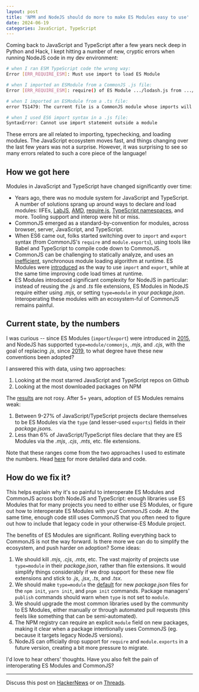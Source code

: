 ```yaml
---
layout: post
title: 'NPM and NodeJS should do more to make ES Modules easy to use'
date: 2024-06-19
categories: JavaScript, TypeScript
---
```


Coming back to JavaScript and TypeScript after a few years neck deep in Python and Hack, I kept hitting a number of new, cryptic errors when running NodeJS code in my dev environment:

```sh
# when I ran ESM TypeScript code the wrong way:
Error [ERR_REQUIRE_ESM]: Must use import to load ES Module

# when I imported an ESModule from a CommonJS .js file:
Error [ERR_REQUIRE_ESM]: require() of ES Module .../lodash.js from .../index.cjs not supported

# when I imported an ESModule from a .ts file:
error TS1479: The current file is a CommonJS module whose imports will produce 'require' calls

# when I used ES6 import syntax in a .js file:
SyntaxError: Cannot use import statement outside a module
```

These errors are all related to importing, typechecking, and loading modules. The JavaScript ecosystem moves fast, and things changing over the last few years was not a surprise. However, it was surprising to see so many errors related to such a core piece of the language!

## How we got here

Modules in JavaScript and TypeScript have changed significantly over time:

- Years ago, there was no module system for JavaScript and TypeScript. A number of solutions sprang up around ways to declare and load modules: IIFEs, [LabJS](https://github.com/getify/LABjs), [AMD](https://github.com/amdjs/amdjs-api/blob/master/AMD.md), [require.js](https://requirejs.org/), [TypeScript namespaces](https://www.typescriptlang.org/docs/handbook/namespaces.html), and more. Tooling support and interop were hit or miss.
- CommonJS emerged as a standard-by-convention for modules, across browser, server, JavaScript, and TypeScript.
- When ES6 came out, folks started switching over to `import` and `export` syntax (from CommonJS's `require` and `module.exports`), using tools like Babel and TypeScript to compile code down to CommonJS.
- CommonJS can be challenging to statically analyze, and uses an [inefficient](https://www.youtube.com/watch?v=W5CXzo4TZVU), synchronous module loading algorithm at runtime. ES Modules were [introduced](https://tc39.es/ecma262/#sec-modules) as the way to use `import` and `export`, while at the same time improving code load times at runtime.
- ES Modules introduced significant complexity for NodeJS in particular: instead of reusing the *.js* and *.ts* file extensions, ES Modules in NodeJS require either using *.mjs*, or setting `type=module` in your *package.json*. Interoperating these modules with an ecosystem-ful of CommonJS remains painful.

## Current state, by the numbers

I was curious -- since ES Modules (`import`/`export`) were introduced in [2015](https://262.ecma-international.org/6.0/#sec-modules), and NodeJS has supported `type=module/commonjs`, *.mjs*, and *.cjs*, with the goal of replacing *.js*, since [2019](https://nodejs.org/api/packages.html#type), to what degree have these new conventions been adopted?

I answered this with data, using two approaches:

1. Looking at the most starred JavaScript and TypeScript repos on Github
2. Looking at the most downloaded packages on NPM

The [results](https://github.com/bcherny/es-module-stats) are not rosy. After 5+ years, adoption of ES Modules remains weak:

1. Between 9-27% of JavaScript/TypeScript projects declare themselves to be ES Modules via the `type` (and lesser-used `exports`) fields in their *package.json*s.
2. Less than 6% of JavaScript/TypeScript files declare that they are ES Modules via the *.mjs*, *.cjs*, *.mts*, etc. file extensions.

Note that these ranges come from the two approaches I used to estimate the numbers. Head [here](https://github.com/bcherny/es-module-stats) for more detailed data and code.

## How do we fix it?

This helps explain why it's so painful to interoperate ES Modules and CommonJS across both NodeJS and TypeScript: enough libraries use ES Modules that for many projects you need to either use ES Modules, or figure out how to interoperate ES Modules with your CommonJS code. At the same time, enough code still uses CommonJS that you often need to figure out how to include that legacy code in your otherwise-ES Module project.

The benefits of ES Modules are significant. Rolling everything back to CommonJS is not the way forward. Is there more we can do to simplify the ecosystem, and push harder on adoption? Some ideas:

1. We should kill *.mjs*, *.cjs*, *.mts*, etc. The vast majority of projects use `type=module` in their *package.json*, rather than file extensions. It would simplify things considerably if we drop support for these new file extensions and stick to *.js*, *.jsx*, *.ts*, and *.tsx*.
2. We should make `type=module` the [default](https://github.com/npm/cli/issues/7594) for new *package.json* files for the `npm init`, `yarn init`, and `pnpm init` commands. Package managers' `publish` commands should warn when `type` is not set to `module`.
3. We should upgrade the most common libraries used by the community to ES Modules, either manually or through automated pull requests (this feels like something that can be semi-automated).
4. The NPM registry can require an explicit `module` field on new packages, making it clear when a package intentionally uses CommonJS (eg. because it targets legacy NodeJS versions).
5. NodeJS can officially drop support for `require` and `module.exports` in a future version, creating a bit more pressure to migrate.

I'd love to hear others' thoughts. Have you also felt the pain of interoperating ES Modules and CommonJS?

---

Discuss this post on [HackerNews](https://news.ycombinator.com/item?id=40737508) or on [Threads](https://www.threads.net/@boris_cherny/post/C8aDJuGI5HM).
